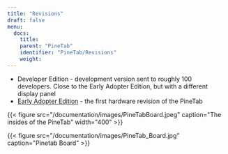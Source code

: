 ```yaml
---
title: "Revisions"
draft: false
menu:
  docs:
    title:
    parent: "PineTab"
    identifier: "PineTab/Revisions"
    weight:
---
```


* Developer Edition - development version sent to roughly 100 developers. Close to the Early Adopter Edition, but with a different display panel
* [Early Adopter Edition](/documentation/PineTab/Revisions/Early_adopters) - the first hardware revision of the PineTab

{{< figure src="/documentation/images/PineTabBoard.jpeg" caption="The insides of the PineTab" width="400" >}}

{{< figure src="/documentation/images/PineTab_Board.jpg" caption="Pinetab Board" >}}
